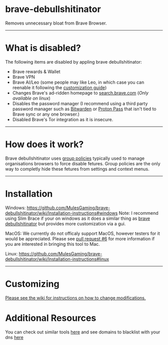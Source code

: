 # brave-debullshitinator
Removes unnecessary bloat from Brave Browser.

-------

# What is disabled?

The following items are disabled by appling brave debullshitinator:

* Brave rewards & Wallet
* Brave VPN
* Brave AI/Leo (some people may like Leo, in which case you can reenable it following the [customization guide](https://github.com/MulesGaming/brave-debullshitinator/wiki/Customization))
* Changes Brave's ad-ridden homepage to [search.brave.com](https://search.brave.com) (*Only available on linux*)
* Disables the password manager (I recommend using a third party password manager such as [Bitwarden](https://bitwarden.com) or [Proton Pass](https://proton.me/pass) that isn't tied to Brave sync or any one browser.)
* Disabled Brave's Tor integration as it is insecure.

-------

# How does it work?

Brave debullshitinator uses [group policies](https://support.brave.com/hc/en-us/articles/360039248271-Group-Policy) typically used to manage organisations browsers to force disable fetures. Group policies are the only way to completly hide these fetures from settings and context menus.

-------

# Installation

Windows: https://github.com/MulesGaming/brave-debullshitinator/wiki/Installation-instructions#windows
Note: I recommend using Slim Brace if your on windows as it does a similar thing as [brave debullshitinator](https://github.com/ltx0101/SlimBrave) but provides more customization via a gui.

MacOS: We currently do not officaly support MacOS, however testers for it would be appreciated. Please see [pull request #6](https://github.com/MulesGaming/brave-debullshitinator/pull/6) for more information if you are interested in bringing this tool to Mac.

Linux: https://github.com/MulesGaming/brave-debullshitinator/wiki/Installation-instructions#linux

-------

# Customizing

[Please see the wiki for instructions on how to change modifications.](https://github.com/MulesGaming/brave-debullshitinator/wiki/Customization)

# Additional Resources

You can check out similar tools [here](https://github.com/MulesGaming/brave-debullshitinator/wiki/Additional-Resources#other-tools) and see domains to blacklist with your dns [here](https://github.com/MulesGaming/brave-debullshitinator/wiki/Additional-Resources#brave-telemetrytracking-dns-blacklists)
